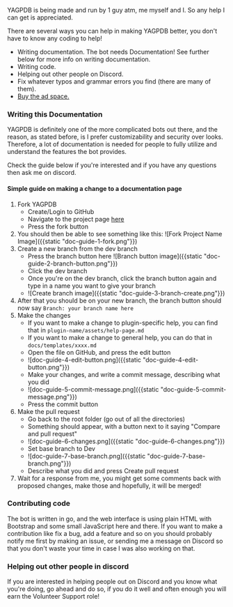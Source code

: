 YAGPDB is being made and run by 1 guy atm, me myself and I. So any help I can get is appreciated.

There are several ways you can help in making YAGPDB better, you don't have to know any coding to help!

 - Writing documentation. The bot needs Documentation! See further below for more info on writing documentation.
 - Writing code.
 - Helping out other people on Discord.
 - Fix whatever typos and grammar errors you find (there are many of them).
 - [Buy the ad space.](/docs/ads)

### Writing this Documentation

YAGPDB is definitely one of the more complicated bots out there, and the reason, as stated before, is I prefer customizability and security over looks. Therefore, a lot of documentation is needed for people to fully utilize and understand the features the bot provides.

Check the guide below if you're interested and if you have any questions then ask me on discord.

#### Simple guide on making a change to a documentation page

 1. Fork YAGPDB
    - Create/Login to GitHub
    - Navigate to the project page [here](https://github.com/jonas747/yagpdb)
    - Press the fork button
 2. You should then be able to see something like this: ![Fork Project Name Image]({{static "doc-guide-1-fork.png"}})
 3. Create a new branch from the dev branch
    - Press the branch button here ![Branch button image]({{static "doc-guide-2-branch-button.png"}})
    - Click the dev branch
    - Once you're on the dev branch, click the branch button again and type in a name you want to give your branch
    - ![Create branch image]({{static "doc-guide-3-branch-create.png"}})
 4. After that you should be on your new branch, the branch button should now say `Branch: your branch name here`
 5. Make the changes
    - If you want to make a change to plugin-specific help, you can find that in `plugin-name/assets/help-page.md`
    - If you want to make a change to general help, you can do that in `docs/templates/xxxx.md`
    - Open the file on GitHub, and press the edit button 
    - ![doc-guide-4-edit-button.png]({{static "doc-guide-4-edit-button.png"}})
    - Make your changes, and write a commit message, describing what you did 
    - ![doc-guide-5-commit-message.png]({{static "doc-guide-5-commit-message.png"}})
    - Press the commit button
 6. Make the pull request
    - Go back to the root folder (go out of all the directories)
    - Something should appear, with a button next to it saying "Compare and pull request"
    - ![doc-guide-6-changes.png]({{static "doc-guide-6-changes.png"}})
    - Set base branch to Dev
    - ![doc-guide-7-base-branch.png]({{static "doc-guide-7-base-branch.png"}})
    - Describe what you did and press Create pull request
 7. Wait for a response from me, you might get some comments back with proposed changes, make those and hopefully, it will be merged!


### Contributing code

The bot is written in go, and the web interface is using plain HTML with Bootstrap and some small JavaScript here and there. If you want to make a contribution like fix a bug, add a feature and so on you should probably notify me first by making an issue, or sending me a message on Discord so that you don't waste your time in case I was also working on that.

### Helping out other people in discord

If you are interested in helping people out on Discord and you know what you're doing, go ahead and do so, if you do it well and often enough you will earn the Volunteer Support role!
